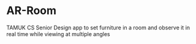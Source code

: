 # AR-Room
TAMUK CS Senior Design app to set furniture in a room and observe it in real time while viewing at multiple angles
